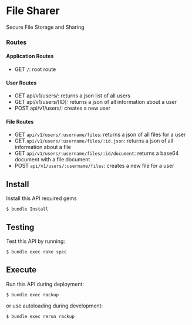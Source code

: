 # File Sharer

Secure File Storage and Sharing

### Routes

#### Application Routes

- GET `/`: root route

#### User Routes

- GET api/v1/users/: returns a json list of all users
- GET api/v1/users/[ID]: returns a json of all information about a user
- POST api/v1/users/: creates a new user

#### File Routes

- GET `api/v1/users/:username/files`: returns a json of all files for a user
- GET `api/v1/users/:username/files/:id.json`: returns a json of all information about a file
- GET `api/v1/users/:username/files/:id/document`: returns a base64 document with a file document
- POST `api/v1/users/:username/files`: creates a new file for a user


## Install

Install this API required gems

```
$ bundle Install
```

## Testing

Test this API by running:

```
$ bundle exec rake spec
```

## Execute

Run this API during deployment:

```
$ bundle exec rackup
```

or use autoloading during development:

```
$ bundle exec rerun rackup
```
